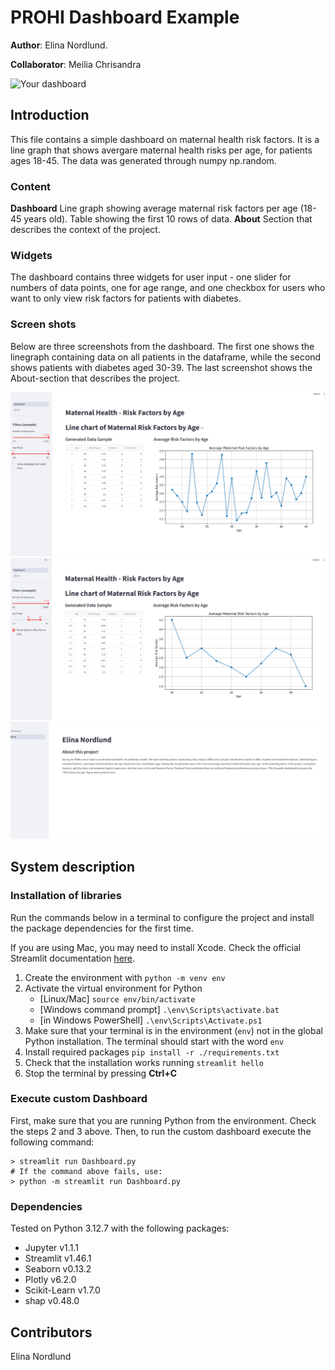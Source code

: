 # PROHI Dashboard Example

**Author**: Elina Nordlund.
<!-- As main author, do not write anything in the line below.
The collaborator will edit the line below in GitHub -->
**Collaborator**: Meilia Chrisandra


![Your dashboard](./assets/project-logo.jpg)

## Introduction

This file contains a simple dashboard on maternal health risk factors. It is a line graph that shows avergare maternal health risks per age, for patients ages 18-45. The data was generated through numpy np.random. 

### Content
**Dashboard** Line graph showing average maternal risk factors per age (18-45 years old). Table showing the first 10 rows of data.
**About** Section that describes the context of the project.

### Widgets
The dashboard contains three widgets for user input - one slider for numbers of data points, one for age range, and one checkbox for users who want to only view risk factors for patients with diabetes.

### Screen shots
Below are three screenshots from the dashboard. The first one shows the linegraph containing data on all patients in the dataframe, while the second shows patients with diabetes aged 30-39. The last screenshot shows the About-section that describes the project.

![All patients](assets/dashboard_all.png)
![Diabetes & 30-39 years old](assets/dashboard_diabetes.png)
![About](assets/about.png)

## System description

### Installation of libraries

Run the commands below in a terminal to configure the project and install the package dependencies for the first time.

If you are using Mac, you may need to install Xcode. Check the official Streamlit documentation [here](https://docs.streamlit.io/get-started/installation/command-line#prerequisites).

1. Create the environment with `python -m venv env`
2. Activate the virtual environment for Python
   - [Linux/Mac] `source env/bin/activate` 
   - [Windows command prompt] `.\env\Scripts\activate.bat` 
   - [in Windows PowerShell] `.\env\Scripts\Activate.ps1`
3. Make sure that your terminal is in the environment (`env`) not in the global Python installation. The terminal should start with the word `env`
4. Install required packages `pip install -r ./requirements.txt`
5. Check that the installation works running `streamlit hello`
6. Stop the terminal by pressing **Ctrl+C**

### Execute custom Dashboard

First, make sure that you are running Python from the environment. Check the steps 2 and 3 above. Then, to run the custom dashboard execute the following command:

```
> streamlit run Dashboard.py
# If the command above fails, use:
> python -m streamlit run Dashboard.py
```

### Dependencies

Tested on Python 3.12.7 with the following packages:
  - Jupyter v1.1.1
  - Streamlit v1.46.1
  - Seaborn v0.13.2
  - Plotly v6.2.0
  - Scikit-Learn v1.7.0
  - shap v0.48.0

## Contributors

Elina Nordlund